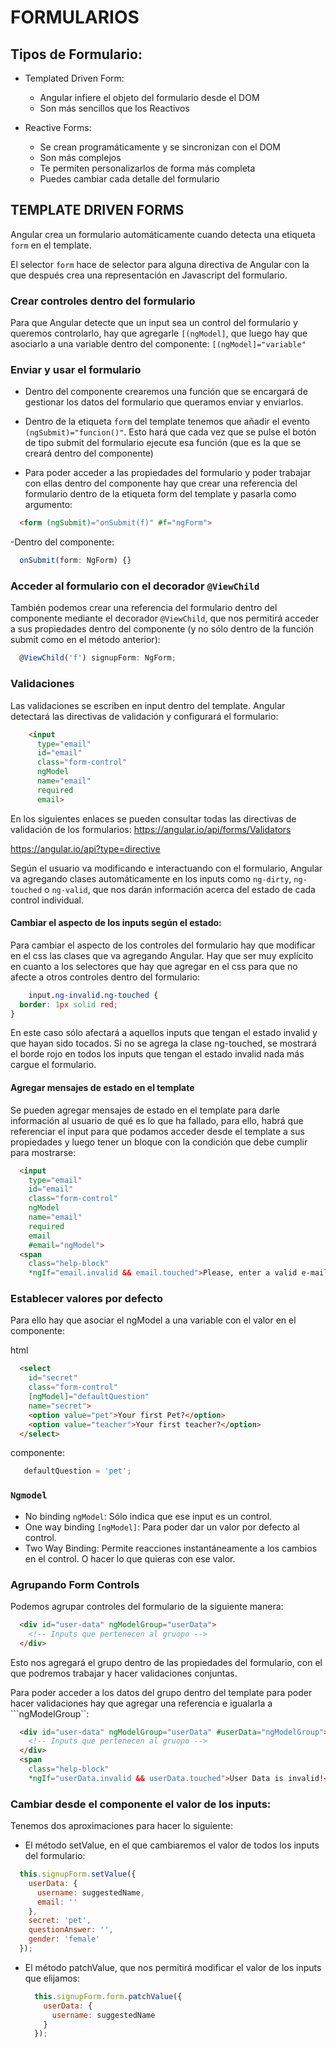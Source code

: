 # FORMULARIOS

## Tipos de Formulario:

- Templated Driven Form:
  - Angular infiere el objeto del formulario desde el DOM
  - Son más sencillos que los Reactivos

- Reactive Forms:
  - Se crean programáticamente y se sincronizan con el DOM
  - Son más complejos
  - Te permiten personalizarlos de forma más completa
  - Puedes cambiar cada detalle del formulario
  
## TEMPLATE DRIVEN FORMS

Angular crea un formulario automáticamente cuando detecta una etiqueta ```form``` en el template.

El selector ```form``` hace de selector para alguna directiva de Angular con la que después crea una
representación en Javascript del formulario.

### Crear controles dentro del formulario

Para que Angular detecte que un input sea un control del formulario y queremos controlarlo, hay que agregarle
```[(ngModel]```, que luego hay que asociarlo a una variable dentro del componente: ```[(ngModel]="variable"```

### Enviar y usar el formulario

- Dentro del componente crearemos una función que se encargará de gestionar los datos del formulario que 
queramos enviar y enviarlos.

- Dentro de la etiqueta ```form``` del template tenemos que añadir el evento ```(ngSubmit)="funcion()"```.
Esto hará que cada vez que se pulse el botón de tipo submit del formulario ejecute esa función (que es la 
que se creará dentro del componente)

- Para poder acceder a las propiedades del formulario y poder trabajar con ellas dentro del componente 
hay que crear una referencia del formulario dentro de la etiqueta form del template y pasarla como argumento:  
```html
  <form (ngSubmit)="onSubmit(f)" #f="ngForm">
 ```
  -Dentro del componente:
  ```js
    onSubmit(form: NgForm) {}
 ```

### Acceder al formulario con el decorador ```@ViewChild```
También podemos crear una referencia del formulario dentro del componente mediante el decorador ```@ViewChild```,
que nos permitirá acceder a sus propiedades dentro del componente (y no sólo dentro de la función submit
como en el método anterior):

  ```js
    @ViewChild('f') signupForm: NgForm;
 ```

### Validaciones

Las validaciones se escriben en input dentro del template. Angular detectará las directivas de validación
y configurará el formulario:

```html
    <input
      type="email"
      id="email"
      class="form-control"
      ngModel
      name="email"
      required
      email>
 ```

En los siguientes enlaces se pueden consultar todas las directivas de validación de los formularios:
https://angular.io/api/forms/Validators

https://angular.io/api?type=directive

Según el usuario va modificando e interactuando con el formulario, Angular va agregando clases automáticamente
en los inputs como ```ng-dirty```, ```ng-touched``` o ```ng-valid```, que nos darán información acerca del
estado de cada control individual.

#### Cambiar el aspecto de los inputs según el estado:

Para cambiar el aspecto de los controles del formulario hay que modificar en el css las clases que va 
agregando Angular. Hay que ser muy explícito en cuanto a los selectores que hay que agregar en el css 
para que no afecte a otros controles dentro del formulario:

```css
    input.ng-invalid.ng-touched {
  border: 1px solid red;
}
 ```
En este caso sólo afectará a aquellos inputs que tengan el estado invalid y que hayan sido tocados. 
Si no se agrega la clase ng-touched, se mostrará el borde rojo en todos los inputs que tengan el estado 
invalid nada más cargue el formulario.

#### Agregar mensajes de estado en el template

Se pueden agregar mensajes de estado en el template para darle información al usuario de qué es lo que 
ha fallado, para ello, habrá que referenciar el input  para que podamos acceder desde el template a sus 
propiedades y luego tener un bloque con la condición que debe cumplir para mostrarse:

```html
  <input
    type="email"
    id="email"
    class="form-control"
    ngModel
    name="email"
    required
    email
    #email="ngModel">
  <span 
    class="help-block" 
    *ngIf="email.invalid && email.touched">Please, enter a valid e-mail!</span>
 ```

### Establecer valores por defecto
Para ello hay que asociar el ngModel a una variable con el valor en el componente:

html
```html
  <select
    id="secret"
    class="form-control"
    [ngModel]="defaultQuestion"
    name="secret">
    <option value="pet">Your first Pet?</option>
    <option value="teacher">Your first teacher?</option>
  </select>
 ```
componente:
 ```js
    defaultQuestion = 'pet';
 ```

###  ```Ngmodel```

- No binding ```ngModel```: Sólo indica que ese input es un control.
- One way binding ```[ngModel]```: Para poder dar un valor por defecto al control.
- Two Way Binding: Permite reacciones instantáneamente a los cambios en el control. 
O hacer lo que quieras con ese valor.

### Agrupando Form Controls

Podemos agrupar controles del formulario de la siguiente manera:
```html
  <div id="user-data" ngModelGroup="userData">
    <!-- Inputs que pertenecen al gruopo -->
  </div>
 ```

Esto nos agregará el grupo dentro de las propiedades del formulario, con el que podremos trabajar y hacer
validaciones conjuntas.

Para poder acceder a los datos del grupo dentro del template para poder hacer validaciones hay que agregar
una referencia e igualarla a ```ngModelGroup``:
```html
  <div id="user-data" ngModelGroup="userData" #userData="ngModelGroup">
    <!-- Inputs que pertenecen al gruopo -->
  </div>
  <span 
    class="help-block" 
    *ngIf="userData.invalid && userData.touched">User Data is invalid!</span>
 ```

### Cambiar desde el componente el valor de los inputs:

Tenemos dos aproximaciones para hacer lo siguiente:

- El método setValue, en el que cambiaremos el valor de todos los inputs del formulario:
  
```js
  this.signupForm.setValue({
    userData: {
      username: suggestedName,
      email: ''
    },
    secret: 'pet',
    questionAnswer: '',
    gender: 'female'
  });
 ```

- El método patchValue, que nos permitirá modificar el valor de los inputs que elijamos:

  ```js
    this.signupForm.form.patchValue({
      userData: {
        username: suggestedName
      }
    });
  ```  
